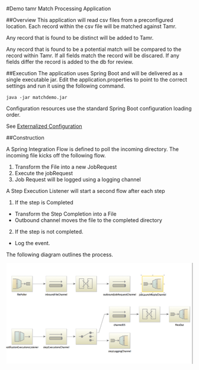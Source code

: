 #Demo tamr Match Processing Application

##Overview
This application will read csv files from a preconfigured location. Each record within the 
csv file will be matched against Tamr.  

Any record that is found to be distinct will be added to Tamr.

Any record that is found to be a potential match will be compared to the record within Tamr.
If all fields match the record will be discared.  If any fields differ the record is added to 
the db for review.


##Execution
The application uses Spring Boot and will be delivered as a single executable jar.
Edit the application.properties to point to the correct settings and run it using the following command.

    java -jar matchdemo.jar

Configuration resources use the standard Spring Boot configuration loading order. 

See [Externalized Configuration](http://docs.spring.io/spring-boot/docs/current/reference/html/boot-features-external-config.html)

##Construction

A Spring Integration Flow is defined to poll the incoming  directory.  The incoming file
kicks off the following flow.

1. Transform the File into a new JobRequest
2. Execute the jobRequest
3. Job Request will be logged using a logging channel

A Step Execution Listener will start a second flow after each step

1. If the step is Completed
  * Transform the Step Completion into a File
  * Outbound channel moves the file to the completed directory
2. If the step is not completed.
  * Log the event.

The following diagram outlines the process.

![ScreenShot](diagram.png )
